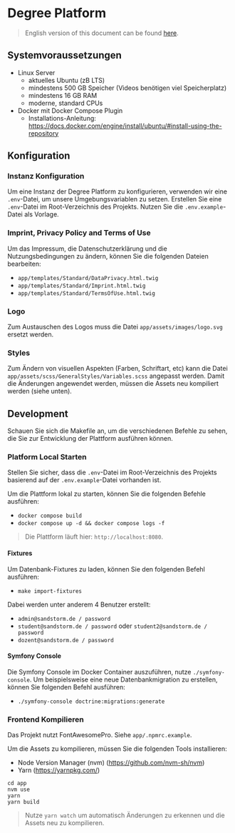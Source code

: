 # Degree Platform

> English version of this document can be found [here](README_EN.md).

## Systemvoraussetzungen
- Linux Server
  - aktuelles Ubuntu (zB LTS)
  - mindestens 500 GB Speicher (Videos benötigen viel Speicherplatz)
  - mindestens 16 GB RAM
  - moderne, standard CPUs 
- Docker mit Docker Compose Plugin
  - Installations-Anleitung: https://docs.docker.com/engine/install/ubuntu/#install-using-the-repository

## Konfiguration
### Instanz Konfiguration
Um eine Instanz der Degree Platform zu konfigurieren, verwenden wir eine `.env`-Datei, um unsere Umgebungsvariablen zu setzen. 
Erstellen Sie eine `.env`-Datei im Root-Verzeichnis des Projekts. Nutzen Sie die `.env.example`-Datei als Vorlage. 

### Imprint, Privacy Policy and Terms of Use
Um das Impressum, die Datenschutzerklärung und die Nutzungsbedingungen zu ändern, können Sie die folgenden Dateien bearbeiten:
- `app/templates/Standard/DataPrivacy.html.twig`
- `app/templates/Standard/Imprint.html.twig`
- `app/templates/Standard/TermsOfUse.html.twig`

### Logo
Zum Austauschen des Logos muss die Datei `app/assets/images/logo.svg` ersetzt werden.

### Styles
Zum Ändern von visuellen Aspekten (Farben, Schriftart, etc) kann die Datei `app/assets/scss/GeneralStyles/Variables.scss` angepasst werden.
Damit die Änderungen angewendet werden, müssen die Assets neu kompiliert werden (siehe unten).

## Development
Schauen Sie sich die Makefile an, um die verschiedenen Befehle zu sehen, die Sie zur Entwicklung der Plattform ausführen können.

### Platform Local Starten
Stellen Sie sicher, dass die `.env`-Datei im Root-Verzeichnis des Projekts basierend auf der `.env.example`-Datei vorhanden ist.

Um die Plattform lokal zu starten, können Sie die folgenden Befehle ausführen:
- `docker compose build`
- `docker compose up -d && docker compose logs -f`

> Die Plattform läuft hier: `http://localhost:8080`.

#### Fixtures
Um Datenbank-Fixtures zu laden, können Sie den folgenden Befehl ausführen:
- `make import-fixtures`

Dabei werden unter anderem 4 Benutzer erstellt:
- `admin@sandstorm.de / password`
- `student@sandstorm.de / password` oder `student2@sandstorm.de / password`
- `dozent@sandstorm.de / password`

#### Symfony Console
Die Symfony Console im Docker Container auszuführen, nutze `./symfony-console`.
Um beispielsweise eine neue Datenbankmigration zu erstellen, können Sie folgenden Befehl ausführen:
- `./symfony-console doctrine:migrations:generate`

### Frontend Kompilieren

Das Projekt nutzt FontAwesomePro. Siehe `app/.npmrc.example`.

Um die Assets zu kompilieren, müssen Sie die folgenden Tools installieren:
- Node Version Manager (nvm) (https://github.com/nvm-sh/nvm)
- Yarn (https://yarnpkg.com/)

```
cd app
nvm use
yarn
yarn build
```
> Nutze `yarn watch` um automatisch Änderungen zu erkennen und die Assets neu zu kompilieren.
